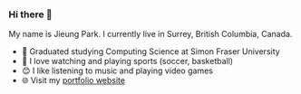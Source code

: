 ### Hi there 👋  
My name is Jieung Park. I currently live in Surrey, British Columbia, Canada.  
- :school: Graduated studying Computing Science at Simon Fraser University  
- :running: I love watching and playing sports (soccer, basketball)  
- :blush: I like listening to music and playing video games  
- :globe_with_meridians: Visit my [portfolio website](https://jieung-portfolio.web.app/)  

<!--
![Jieung's github stats](https://github-readme-stats.vercel.app/api?username=parkje0623&show_icons=true&theme=radical&count_private=true)  
[![Top Langs](https://github-readme-stats.vercel.app/api/top-langs/?username=parkje0623&layout=compact&theme=radical&count_private=true)](https://github.com/anuraghazra/github-readme-stats)

**parkje0623/parkje0623** is a ✨ _special_ ✨ repository because its `README.md` (this file) appears on your GitHub profile.

Here are some ideas to get you started:

- 🔭 I’m currently working on ...
- 🌱 I’m currently learning ...
- 👯 I’m looking to collaborate on ...
- 🤔 I’m looking for help with ...
- 💬 Ask me about ...
- 📫 How to reach me: ...
- 😄 Pronouns: ...
- ⚡ Fun fact: ...
-->
